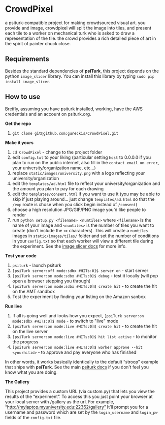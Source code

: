 CrowdPixel
==========

a psiturk-compatible project for making crowdsourced visual art.
you provide and image, crowdpixel will split the image into
tiles, and present each tile to a worker on mechanical turk
who is asked to draw a representation of the tile.  the crowd
provides a rich detailed piece of art in the spirit of painter
chuck close.

Requirements
------------
Besides the standard dependencies of **psiTurk**, this project
depends on the python `image_slicer` library.  You can install
this library by typing `sudo pip install image_slicer`.

How to use
----------

Breifly, assuming you have psiturk installed, working, have the AWS credentials and an
account on psiturk.org.

**Get the repo**  

1. `git clone git@github.com:gureckis/CrowdPixel.git`  

**Make it yours**  

1. `cd CrowdPixel` - change to the project folder  
1. edit `config.txt` to your liking (particular setting `host` to 0.0.0.0 if you plan to run on the public internet, also fill in the `contact_email_on_error`, your university/organization name, etc...) 
1. replace `static/images/university.png` with a logo reflecting your university/organization
1. edit the `templates/ad.html` file to reflect your university/organization and the amount you plan to pay for each drawing
1. edit the `templates/consent.html` if you want to use it (you may be able to skip if just playing around... just change  `templates/ad.html` so that the `/exp` route is chose when you click begin instead of `/consent`)  
1. choose a high resolution JPG/GIF/PNG image you'd like people to render
1. run `python setup.py <filename> <numtiles>` where `<filename>` is the name of your image and `<numtiles>` is the number of tiles
you want to create (don't include the `<>` characters).  This will create a `numtiles` images in `static/images/tiles/` folder and set the number of conditions in your `config.txt` so that each worker will view a different tile during the experiment.
See the [image slicer docs](https://image-slicer.readthedocs.org/en/latest/) for more info.

**Test your code**  

1. `psiturk` - launch psiturk  
1. `[psiTurk server:off mode:sdbx #HITs:0]$ server on` - start server  
1. `[psiTurk server:on mode:sdbx #HITs:0]$ debug` - test it locally  (will pop open a browser stepping you through)
1. `[psiTurk server:on mode:sdbx #HITs:0]$ create hit` - to create the hit on the AMT sandbox
1. Test the experiment by finding your listing on the Amazon sanbox

**Run live**  

1. If all is going well and looks how you expect, `[psiTurk server:on mode:sdbx #HITs:0]$ mode` - to switch to "live" mode  
1. `[psiTurk server:on mode:live #HITs:0]$ create hit` - to create the hit on the live server  
1. `[psiTurk server:on mode:live #HITs:0]$ hit list active` - to monitor the progress
1. `[psiTurk server:on mode:live #HITs:0]$ worker approve --hit <yourhitid>` - to approve and pay everyone who has finished


In other words, it works basically identically to the default “stroop” example that ships with **psiTurk**.
See the main [psiturk docs](http://psiturk.readthedocs.org/en/latest/) if you don't feel you know
what you are doing.

**The Gallery**  

This project provides a custom URL (via custom.py) that lets you view the results of the “experiment”.  To access this 
you just point your browser at your local server with /gallery as the url.  For example, “http://mylaptop.myuniversity.edu:22362/gallery” It’ll prompt you for a username and password 
which are set by the `login_username` and `login_pw` fields of the `config.txt` file.
